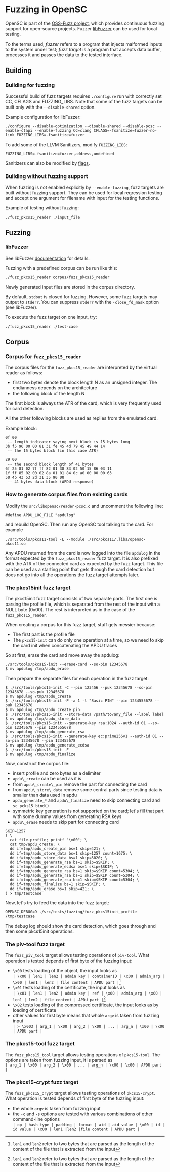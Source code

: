 # Fuzzing in OpenSC

OpenSC is part of the [OSS-Fuzz project](https://google.github.io/oss-fuzz/), which provides continuous fuzzing support for open-source projects.
Fuzzer [libFuzzer](https://llvm.org/docs/LibFuzzer.html) can be used for local testing.

To the terms used, _fuzzer_ refers to a program that injects malformed inputs to the system under test; _fuzz target_ is a program that accepts data buffer, processes it and passes the data to the tested interface.

## Building

### Building for fuzzing
Successful build of fuzz targets requires `./configure` run with correctly set CC, CFLAGS and FUZZING_LIBS. Note that some of the fuzz targets can be built only with the `--disable-shared` option.

Example configuration for libFuzzer:
```
./configure --disable-optimization --disable-shared --disable-pcsc --enable-ctapi --enable-fuzzing CC=clang CFLAGS=-fsanitize=fuzzer-no-link FUZZING_LIBS=-fsanitize=fuzzer
```

To add some of the LLVM Sanitizers, modify `FUZZING_LIBS`:  
```
FUZZING_LIBS=-fsanitize=fuzzer,address,undefined
```
Sanitizers can also be modified by [flags](https://github.com/google/sanitizers/wiki/SanitizerCommonFlags).

### Building without fuzzing support
When fuzzing is not enabled explicitly by `--enable-fuzzing`, fuzz targets are built without fuzzing support. They can be used for local regression testing and accept one argument for filename with input for the testing functions.

Example of testing without fuzzing:
```
./fuzz_pkcs15_reader ./input_file
```

## Fuzzing
### libFuzzer
See libFuzzer [documentation](https://llvm.org/docs/LibFuzzer.html) for details.

Fuzzing with a predefined corpus can be run like this:
```
./fuzz_pkcs15_reader corpus/fuzz_pkcs15_reader 
```
Newly generated input files are stored in the corpus directory.

By default, `stdout` is closed for fuzzing. However, some fuzz targets may output to `stderr`. You can suppress `stderr` with the `-close_fd_mask` option (see libFuzzer).

To execute the fuzz target on one input, try:
```
./fuzz_pkcs15_reader ./test-case
```

## Corpus

### Corpus for `fuzz_pkcs15_reader`

The corpus files for the `fuzz_pkcs15_reader` are interpreted by the virtual
reader as follows:

 * first two bytes denote the block length N as an unsigned integer. The endianness
   depends on the architecture
 * the following block of the length N

The first block is always the ATR of the card, which is very frequently used
for card detection.

All the other following blocks are used as replies from the emulated card.

Example block:
```
0f 00
 -- length indicator saying next block is 15 bytes long
3b f5 96 00 00 81 31 fe 45 4d 79 45 49 44 14
 -- the 15 bytes block (in this case ATR)

29 00
 -- the second block length of 41 bytes
6f 25 81 02 7f ff 82 01 38 83 02 50 15 86 03 11
1f ff 85 02 00 02 8a 01 01 84 0c a0 00 00 00 63
50 4b 43 53 2d 31 35 90 00
 -- 41 bytes data block (APDU response)
```

### How to generate corpus files from existing cards

Modify the `src/libopensc/reader-pcsc.c` and uncomment the following line:
```
#define APDU_LOG_FILE "apdulog"
```
and rebuild OpenSC. Then run any OpenSC tool talking to the card. For example
```
./src/tools/pkcs11-tool -L --module ./src/pkcs11/.libs/opensc-pkcs11.so
```
Any APDU returned from the card is now logged into the file `apdulog` in the
format expected by the `fuzz_pkcs15_reader`  fuzz target. It is also prefixed with
the ATR of the connected card as expected by the fuzz target. This file can be used
as a starting point that gets through the card detection but does not go into
all the operations the fuzz target attempts later.

### The pkcs15init fuzz target

The pkcs15init fuzz target consists of two separate parts. The first one is parsing
the profile file, which is separated from the rest of the input with a NULL
byte (0x00). The rest is interpreted as in the case of the `fuzz_pkcs15_reader`.

When creating a corpus for this fuzz target, stuff gets messier because:

 * The first part is the profile file
 * The `pkcs15-init` can do only one operation at a time, so we need to skip the
   card init when concatenating the APDU traces

So at first, erase the card and move away the apdulog:
```
./src/tools/pkcs15-init --erase-card --so-pin 12345678
$ mv apdulog /tmp/apdu_erase
```
Then prepare the separate files for each operation in the fuzz target:
```
$ ./src/tools/pkcs15-init -C --pin 123456 --puk 12345678 --so-pin 12345678 --so-puk 12345678
$ mv apdulog /tmp/apdu_create
$ ./src/tools/pkcs15-init -P -a 1 -l "Basic PIN" --pin 1234555678 --puk 12345678
$ mv apdulog /tmp/apdu_create_pin
$ ./src/tools/pkcs15-init --store-data /path/to/any_file --label label
$ mv apdulog /tmp/apdu_store_data
$ ./src/tools/pkcs15-init --generate-key rsa:1024 --auth-id 01 --so-pin 12345678 --pin 1234555678
$ mv apdulog /tmp/apdu_generate_rsa
$ ./src/tools/pkcs15-init --generate-key ec:prime256v1 --auth-id 01 --so-pin 12345678 --pin 123455678
$ mv apdulog /tmp/apdu_generate_ecdsa
$ ./src/tools/pkcs15-init -F
$ mv apdulog /tmp/apdu_finalize
```

Now, construct the corpus file:
* insert profile and zero bytes as a delimiter
* `apdu\_create` can be used as it is
* from `apdu\_create\_pin` remove the part for connecting the card
* from `apdu\_store\_data` remove some central parts since testing data is smaller than data used in apdu
* `apdu_generate_*` and `apdu\_finalize` need to skip connecting card and `sc_pcks15_bind()`
* symmetric key generation is not supported on the card; let's fill that part with some dummy values from generating RSA keys
* `apdu\_erase` needs to skip part for connecting card

```
SKIP=1257
( \
  cat file.profile; printf "\x00"; \
  cat tmp/apdu_create; \
  dd if=tmp/apdu_create_pin bs=1 skip=421; \
  dd if=tmp/apdu_store_data bs=1 skip=1257 count=1675; \
  dd if=tmp/apdu_store_data bs=1 skip=3020; \
  dd if=tmp/apdu_generate_rsa bs=1 skip=$SKIP; \
  dd if=tmp/apdu_generate_ecdsa bs=1 skip=$SKIP; \
  dd if=tmp/apdu_generate_rsa bs=1 skip=$SKIP count=5304; \
  dd if=tmp/apdu_generate_rsa bs=1 skip=$SKIP count=5304; \
  dd if=tmp/apdu_generate_rsa bs=1 skip=$SKIP count=5304; \
  dd if=tmp/apdu_finalize bs=1 skip=$SKIP; \
  dd if=tmp/apdu_erase bs=1 skip=421; \
) > tmp/testcase
```

Now, let's try to feed the data into the fuzz target:
```
OPENSC_DEBUG=9 ./src/tests/fuzzing/fuzz_pkcs15init_profile /tmp/testcase
```
The debug log should show the card detection, which goes through and then some
pkcs15init operations.

### The piv-tool fuzz target

The `fuzz_piv_tool` target allows testing operations of `piv-tool`. What operation is tested depends of first byte of the fuzzing input:

* `\x00` tests loading of the object, the input looks as\
`| \x00 | len1 | len2 | admin key | containerID | \x00 | admin_arg | \x00 | len1 | len2 | file content | APDU part |`[^1]
* `\x01` tests loading of the certificate, the input looks as\
`| \x01 | len1 | len2 | admin key | ref | \x00 | admin_arg | \x00 | len1 | len2 | file content | APDU part |`[^1]
* `\x02` tests loading of the compressed certificate, the input looks as by loading of certificate
* other values for first byte means that whole `argv` is taken from fuzzing input\
`| > \x003 | arg_1 | \x00 | arg_2 | \x00 | ... | arg_n | \x00 | \x00 | APDU part |`

### The pkcs15-tool fuzz target

The `fuzz_pkcs15_tool` target allows testing operations of `pkcs15-tool`. The options are taken from fuzzing input, it is parsed as\
`| arg_1 | \x00 | arg_2 | \x00 | ... | arg_n | \x00 | \x00 | APDU part |`

[^1]: `len1` and `len2` refer to two bytes that are parsed as the length of the content of the file that is extracted from the input

### The pkcs15-crypt fuzz target

The `fuzz_pkcs15_crypt` target allows testing operations of `pkcs15-crypt`. What operation is tested depends of first byte of the fuzzing input:

* the whole `argv` is taken from fuzzing input
* the `-c` and `-s` options are tested with various combinations of other command-line options\
`| op | hash type | padding | format | aid | aid value | \x00 | id | id value | \x00 | len1 |len2 |file content | APDU part |`
